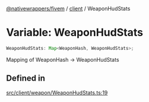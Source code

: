 [@nativewrappers/fivem](../../README.md) / [client](../README.md) / WeaponHudStats

# Variable: WeaponHudStats

```ts
WeaponHudStats: Map<WeaponHash, WeaponHudStats>;
```

Mapping of WeaponHash -> WeaponHudStats

## Defined in

[src/client/weapon/WeaponHudStats.ts:19](https://github.com/nativewrappers/fivem/blob/34b8061c177c9481c4691efcaef7602a414ca976/src/client/weapon/WeaponHudStats.ts#L19)
